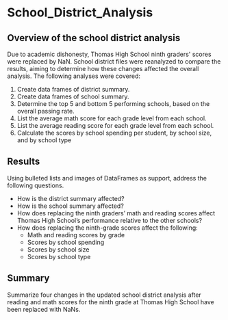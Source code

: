# School_District_Analysis

## Overview of the school district analysis
Due to academic dishonesty, Thomas High School ninth graders' scores were replaced by NaN. School district files were reanalyzed to
compare the results, aiming to determine how these changes affected the overall analysis. The following analyses were covered:
1. Create data frames of district summary.
2. Create data frames of school summary.
3. Determine the top 5 and bottom 5 performing schools, based on the overall passing rate.
4. List the average math score for each grade level from each school.
5. List the average reading score for each grade level from each school.
6. Calculate the scores by school spending per student, by school size, and by school type




## Results

Using bulleted lists and images of DataFrames as support, address the following questions.

- How is the district summary affected?
- How is the school summary affected?
- How does replacing the ninth graders’ math and reading scores affect Thomas High School’s performance relative to the other schools?
- How does replacing the ninth-grade scores affect the following:
  - Math and reading scores by grade
  - Scores by school spending
  - Scores by school size
  - Scores by school type
  
 

 

  







## Summary

Summarize four changes in the updated school district analysis after reading and math scores for the ninth grade at Thomas High School have been replaced with NaNs.
